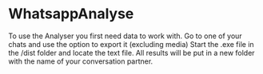 # WhatsappAnalyse

To use the Analyser you first need data to work with. Go to one of your chats and use the option to export it (excluding media) 
Start the .exe file in the /dist folder and locate the text file. All results will be put in a new folder with the name of your conversation partner. 
